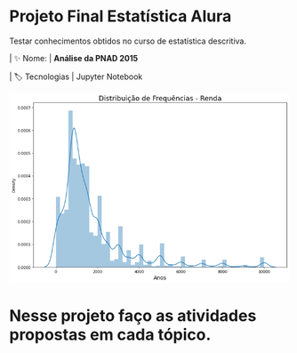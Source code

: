 # Projeto Final Estatística Alura

Testar conhecimentos obtidos no curso de estatística descritiva.

| :sparkles: Nome: | **Análise da PNAD 2015**

| :label: Tecnologias | Jupyter Notebook

<!-- Inserir imagem com a #vitrinedev ao final do link -->
![](https://github.com/Leonardo010/Projeto_estatistica_Alura/blob/master/imagens/distribuicao_de_frequencias_renda.png#vitrinedev)

# Nesse projeto faço as atividades propostas em cada tópico.
